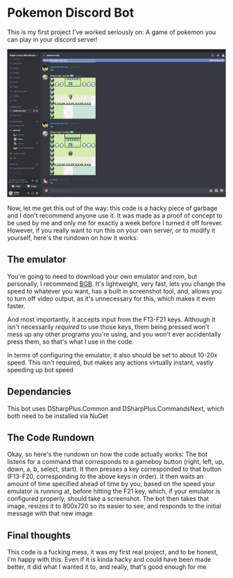 # Pokemon Discord Bot
This is my first project I've worked seriously on: A game of pokemon you can play in your discord server!

![Image](pkmnbot.png)

Now, let me get this out of the way: this code is a hacky piece of garbage and I don't recommend anyone use it. It was made as a proof of concept to be used by me and only me for exactly a week before I turned it off forever. However, if you really want to run this on your own server, or to modify it yourself, here's the rundown on how it works:

## The emulator
You're going to need to download your own emulator and rom, but personally, I recommend [BGB](bgb.bircd.org). It's lightweight, very fast, lets you change the speed to whatever you want, has a built in screenshot tool, and, allows you to turn off video output, as it's unnecessary for this, which makes it even faster.

And most importantly, it accepts input from the F13-F21 keys. Although it isn't necessarily *required* to use those keys, them being pressed won't mess up any other programs you're using, and you won't ever accidentally press them, so that's what I use in the code.

In terms of configuring the emulator, it also should be set to about 10-20x speed. This isn't required, but makes any actions virtually instant, vastly speeding up bot speed

## Dependancies
This bot uses DSharpPlus.Common and DSharpPlus.CommandsNext, which both need to be installed via NuGet

## The Code Rundown
Okay, so here's the rundown on how the code actually works:
The bot listens for a command that corresponds to a gameboy button (right, left, up, down, a, b, select, start). It then presses a key corresponded to that button (F13-F20, corresponding to the above keys in order). It then waits an amount of time specified ahead of time by you, based on the speed your emulator is running at, before hitting the F21 key, which, if your emulator is configured properly, should take a screenshot. The bot then takes that image, resizes it to 800x720 so its easier to see, and responds to the initial message with that new image

## Final thoughts
This code is a fucking mess, it was my first real project, and to be honest, I'm happy with this. Even if it is kinda hacky and could have been made better, it did what I wanted it to, and really, that's good enough for me